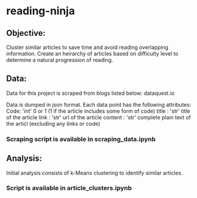 # reading-ninja

## Objective: 
Cluster similar articles to save time and avoid reading overlapping information. 
Create an heirarchy of articles based on difficulty level to determine a natural progression of reading.

## Data:
Data for this project is scraped from blogs listed below:
dataquest.io

Data is dumped in json format.
Each data point has the following attributes:
Code: 'int' 0 or 1 (1 if the article includes some form of code)
title : 'str' title of the article
link : 'str' url of the article
content : 'str' complete plain text of the articl (excluding any links or code)
### Scraping script is available in scraping_data.ipynb

## Analysis:
Initial analysis consists of k-Means clustering to identify similar articles.
### Script is available in article_clusters.ipynb

